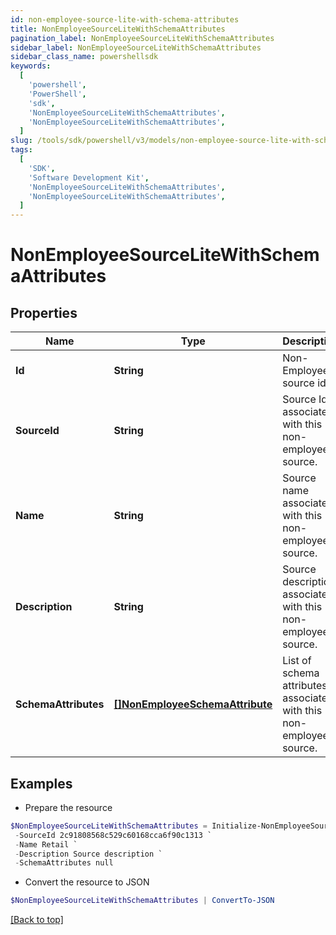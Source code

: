 ```yaml
---
id: non-employee-source-lite-with-schema-attributes
title: NonEmployeeSourceLiteWithSchemaAttributes
pagination_label: NonEmployeeSourceLiteWithSchemaAttributes
sidebar_label: NonEmployeeSourceLiteWithSchemaAttributes
sidebar_class_name: powershellsdk
keywords:
  [
    'powershell',
    'PowerShell',
    'sdk',
    'NonEmployeeSourceLiteWithSchemaAttributes',
    'NonEmployeeSourceLiteWithSchemaAttributes',
  ]
slug: /tools/sdk/powershell/v3/models/non-employee-source-lite-with-schema-attributes
tags:
  [
    'SDK',
    'Software Development Kit',
    'NonEmployeeSourceLiteWithSchemaAttributes',
    'NonEmployeeSourceLiteWithSchemaAttributes',
  ]
---
```


# NonEmployeeSourceLiteWithSchemaAttributes

## Properties

| Name | Type | Description | Notes |
| --- | --- | --- | --- |
| **Id** | **String** | Non-Employee source id. | [optional] |
| **SourceId** | **String** | Source Id associated with this non-employee source. | [optional] |
| **Name** | **String** | Source name associated with this non-employee source. | [optional] |
| **Description** | **String** | Source description associated with this non-employee source. | [optional] |
| **SchemaAttributes** | [**[]NonEmployeeSchemaAttribute**](non-employee-schema-attribute) | List of schema attributes associated with this non-employee source. | [optional] |

## Examples

- Prepare the resource

```powershell
$NonEmployeeSourceLiteWithSchemaAttributes = Initialize-NonEmployeeSourceLiteWithSchemaAttributes  -Id a0303682-5e4a-44f7-bdc2-6ce6112549c1 `
 -SourceId 2c91808568c529c60168cca6f90c1313 `
 -Name Retail `
 -Description Source description `
 -SchemaAttributes null
```

- Convert the resource to JSON

```powershell
$NonEmployeeSourceLiteWithSchemaAttributes | ConvertTo-JSON
```

[[Back to top]](#)

